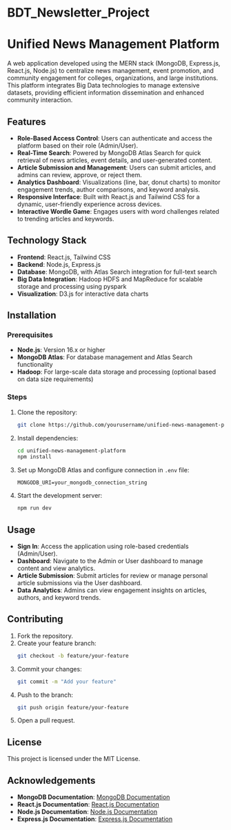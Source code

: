 # BDT_Newsletter_Project


# Unified News Management Platform

A web application developed using the MERN stack (MongoDB, Express.js, React.js, Node.js) to centralize news management, event promotion, and community engagement for colleges, organizations, and large institutions. This platform integrates Big Data technologies to manage extensive datasets, providing efficient information dissemination and enhanced community interaction.

## Features

- **Role-Based Access Control**: Users can authenticate and access the platform based on their role (Admin/User).
- **Real-Time Search**: Powered by MongoDB Atlas Search for quick retrieval of news articles, event details, and user-generated content.
- **Article Submission and Management**: Users can submit articles, and admins can review, approve, or reject them.
- **Analytics Dashboard**: Visualizations (line, bar, donut charts) to monitor engagement trends, author comparisons, and keyword analysis.
- **Responsive Interface**: Built with React.js and Tailwind CSS for a dynamic, user-friendly experience across devices.
- **Interactive Wordle Game**: Engages users with word challenges related to trending articles and keywords.

## Technology Stack

- **Frontend**: React.js, Tailwind CSS
- **Backend**: Node.js, Express.js
- **Database**: MongoDB, with Atlas Search integration for full-text search
- **Big Data Integration**: Hadoop HDFS and MapReduce for scalable storage and processing using pyspark
- **Visualization**: D3.js for interactive data charts

## Installation

### Prerequisites

- **Node.js**: Version 16.x or higher
- **MongoDB Atlas**: For database management and Atlas Search functionality
- **Hadoop**: For large-scale data storage and processing (optional based on data size requirements)

### Steps

1. Clone the repository:
   ```bash
   git clone https://github.com/yourusername/unified-news-management-platform.git
   ```
2. Install dependencies:
   ```bash
   cd unified-news-management-platform
   npm install
   ```
3. Set up MongoDB Atlas and configure connection in `.env` file:
   ```plaintext
   MONGODB_URI=your_mongodb_connection_string
   ```
4. Start the development server:
   ```bash
   npm run dev
   ```

## Usage

- **Sign In**: Access the application using role-based credentials (Admin/User).
- **Dashboard**: Navigate to the Admin or User dashboard to manage content and view analytics.
- **Article Submission**: Submit articles for review or manage personal article submissions via the User dashboard.
- **Data Analytics**: Admins can view engagement insights on articles, authors, and keyword trends.

## Contributing

1. Fork the repository.
2. Create your feature branch:
   ```bash
   git checkout -b feature/your-feature
   ```
3. Commit your changes:
   ```bash
   git commit -m "Add your feature"
   ```
4. Push to the branch:
   ```bash
   git push origin feature/your-feature
   ```
5. Open a pull request.

## License

This project is licensed under the MIT License.

## Acknowledgements

- **MongoDB Documentation**: [MongoDB Documentation](https://www.mongodb.com/docs/)
- **React.js Documentation**: [React.js Documentation](https://reactjs.org/docs/)
- **Node.js Documentation**: [Node.js Documentation](https://nodejs.org/en/docs/)
- **Express.js Documentation**: [Express.js Documentation](https://expressjs.com/)
